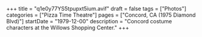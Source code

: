 +++
title = "q1e0y77YS5tpupxt5ium.avif"
draft = false
tags = ["Photos"]
categories = ["Pizza Time Theatre"]
pages = ["Concord, CA (1975 Diamond Blvd)"]
startDate = "1979-12-00"
description = "Concord costume characters at the Willows Shopping Center."
+++

